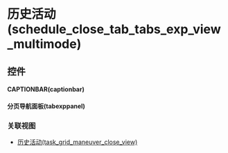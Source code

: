# 历史活动(schedule_close_tab_tabs_exp_view_multimode)  <!-- {docsify-ignore-all} -->



## 控件
#### CAPTIONBAR(captionbar)
#### 分页导航面板(tabexppanel)


### 关联视图
  * [历史活动(task_grid_maneuver_close_view)](app/view/task_grid_maneuver_close_view)

<script>
 const { createApp } = Vue
  createApp({
    data() {
      return {

      }
    }
  }).use(ElementPlus).mount('#app')
</script>